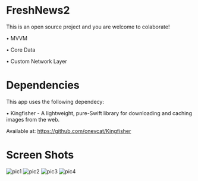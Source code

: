 # FreshNews2

This is an open source project and you are welcome to colaborate!

  • MVVM
  
  • Core Data
  
  • Custom Network Layer
  

# Dependencies
This app uses the following dependecy:

  • Kingfisher - A lightweight, pure-Swift library for downloading and caching images from the web.
  
  Available at: https://github.com/onevcat/Kingfisher
    

# Screen Shots

![pic1](https://user-images.githubusercontent.com/3922656/47576844-da9f0880-d91b-11e8-9283-bb4c2215d729.jpg)
![pic2](https://user-images.githubusercontent.com/3922656/47576849-de328f80-d91b-11e8-84d9-2704d9114539.jpg)
![pic3](https://user-images.githubusercontent.com/3922656/47576859-e2f74380-d91b-11e8-9453-b20d98a4cc91.jpg)
![pic4](https://user-images.githubusercontent.com/3922656/47577205-b0017f80-d91c-11e8-9049-36f8d33fab58.jpg)

